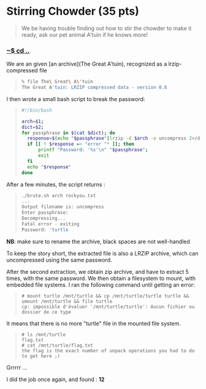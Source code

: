 # Stirring Chowder (35 pts)

>We be having trouble finding out how to stir the chowder to make it ready,
>ask our pet animal A'tuin if he knows more!

### [~$ cd ..](../)

We are an given [an archive](The Great A'tuin), recognized as a lrzip-compressed file

> ```sh
> % file The\ Great\ A\'tuin 
>The Great A'tuin: LRZIP compressed data - version 0.6
> ```

I then wrote a small bash script to break the password:

> ```sh
>#!/bin/bash
>
>arch=$1;
>dict=$2;
>for passphrase in $(cat $dict); do 
>	response=$(echo "$passphrase"|lrzip -d $arch -o uncompress 2>/dev/null; rm uncompress)
>	if [[ ! $response =~ "error "* ]]; then
>		printf "Password: '%s'\n" "$passphrase";
>		exit
>	fi
>	echo "$response"
>done
> ```

After a few minutes, the script returns :

> ```sh
> ./brute.sh arch rockyou.txt
>...
>Output filename is: uncompress
>Enter passphrase: 
>Decompressing...
>Fatal error - exiting
>Password: 'turtle
> ```

__NB__: make sure to rename the archive, black spaces are not well-handled

To keep the story short, the extracted file is also a LRZIP archive, which can uncompressed using the same password.

After the second extraction, we obtain zip archive, and have to extract 5 times, with the same password. We then obtain a filesystem to mount, with
embedded file systems. I ran the following command until getting an error:

> ```
># mount turtle /mnt/turtle && cp /mnt/turtle/turtle turtle && umount /mnt/turtle && file turtle
>cp: impossible d'évaluer '/mnt/turtle/turtle': Aucun fichier ou dossier de ce type
> ```

It means that there is no more "turtle" file in the mounted file system.

> ```
># ls /mnt/turtle 
> flag.txt
># cat /mnt/turtle/flag.txt 
>the flag is the exact number of unpack operations you had to do to get here ;)
> ```

Grrrrr ...

I did the job once again, and found : **12**
